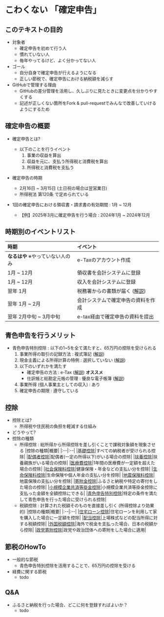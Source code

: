 # こわくない 「確定申告」
## このテキストの目的
- 対象者
    - 確定申告を初めて行う人
    - 慣れていない人
    - 毎年やってるけど、よく分かってない人
- ゴール
    - 自分自身で確定申告が行えるようになる
    - 正しい節税で、確定申告における納税額を減らす
- GitHubで管理する理由
    - GitHubの差分管理を活用し、久しぶりに見たときに変更点を分かりやすくする
    - 記述が正しくない箇所をFork & pull-requestでみんなで改善していけるようにするため

## 確定申告の概要
- 確定申告とは?
    - 以下のことを行うイベント
        1. 事業の収益を算出
        2. 収益を元に、支払う所得税と消費税を算出
        3. 所得税と消費税を支払う
- 確定申告の時期
    - 2月16日 ~ 3月15日 (土日祝の場合は翌営業日)
    - 所得税法 第120条 で定められている

- 1回の確定申告における領収書・請求書の有効期間 : 1月 ~ 12月
    - 【例】2025年3月に確定申告を行う場合 : 2024年1月 ~ 2024年12月

## 時期別のイベントリスト
|時期|イベント|
|:--|:--|
|**なるはや** ※やっていない人のみ|e-Taxのアカウント作成|
|1月 ~ 12月|領収書を会計システムに登録|
|1月 ~ 12月|収入を会計システムに登録|
|翌年 1月|税務署からの書類が届く ([解説](./content/zeimu.md#1月に税務署から届く資料))|
|翌年 1月 ~ 2月|会計システムで確定申告の資料を作成|
|翌年 2月中旬 ~ 3月中旬|e-tax経由で確定申告の資料を提出|

## 青色申告を行うメリット
- 青色申告特別控除 : 以下の1~5を全て満たすと、65万円の控除を受けられる
    1. 事業所得の取引の記録方法 : 複式簿記 ([解説](./content/word.md#複式簿記))
    2. 現金主義による所得計算の特例 : 選択していない ([解説](./content/word.md#現金主義による所得計算の特例))
    3. 以下のいずれかを満たす
        - 確定申告の方法 : e-Tax ([解説](./content/e-tax.md))  **オススメ**
        - 仕訳帳と総勘定元帳の管理 : 優良な電子帳簿 ([解説](todo))
    4. 事業所得 (個人事業主としての収入) : あり
    5. 確定申告の期限 : 遵守している

## 控除
- 控除とは?
    - 所得税や住民税の負担を軽減する仕組み
- どうやって?
- 控除の種類
    - 所得控除 : 総所得から所得控除を差し引くことで課税対象額を現象させる
        |控除の種類|概要|
        |:--|:--|
        |[基礎控除](todo)|すべての納税者が受けられる控除|
        |[配偶者控除](todo)|配偶者(一定の所得以下)がいる場合の控除|
        |[扶養控除](todo)|扶養親族がいる場合の控除|
        |[医療費控除](todo)|1年間の医療費が一定額を超えた場合の控除|
        |[社会保険料控除](todo)|健康保険・年金などの支払い分を控除|
        |[生命保険料控除](todo)|生命保険や個人年金の支払い分を控除|
        |[地震保険料控除](todo)|地震保険の支払い分を控除|
        |[寄附金控除](todo)|ふるさと納税や特定の寄付をした場合の控除|
        |[小規模企業共済等掛金控除](todo)|小規模企業共済等掛金控除に支払った金額を全額控除にできる|
        |[青色申告特別控除](todo)|特定の条件を満たして青色申告を行った場合に受けられる控除|
    - 税額控除 : 計算された税額そのものを直接差し引く (所得控除より効果的)
        |控除の種類|概要|
        |:--|:--|
        |[住宅ローン控除](todo)|住宅ローンを利用して家を購入した場合に一定額を控除|
        |[配当控除](todo)|上場株式などの配当所得に対する税額控除|
        |[外国税額控除](todo)|海外で税金を支払った場合、日本の税額から控除|
        |[政党寄附控除](todo)|政党や政治団体への寄附をした場合に適用|
## 節税のHowTo
- 一般的な節税
    - 青色申告特別控除を活用することで、65万円の控除を受ける
- 経費に関する節税
    - todo
## Q&A
- ふるさと納税を行った場合、どこに何を登録すればよいか？
    - todo